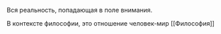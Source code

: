 Вся реальность, попадающая в поле внимания.

В контексте философии, это отношение человек-мир
[[Философия]]